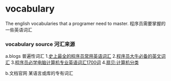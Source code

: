 # vocabulary
The english vocabularies that a programer need to master.
程序员需要掌握的一些英语词汇

### vocabulary source 河汇来源
a.blogs
  普遍性词汇
  1.[史上最全的程序员常用英语词汇](https://www.jianshu.com/p/9b7d6dfa7b20)
  2.[程序员大牛必备的英文词汇](https://www.jianshu.com/p/5e3a85f4d491)
  3.[程序员必学电脑计算机专业英语词汇1700词](https://www.shanbay.com/wordbook/104791/)
  4.[扇贝:计算机分类](https://www.shanbay.com/wordbook/category/105/)

b.文档官网
  某语言或库的专有词汇
